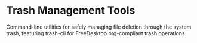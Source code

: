 # Trash Management Tools

Command-line utilities for safely managing file deletion through the system trash, featuring trash-cli for FreeDesktop.org-compliant trash operations.
